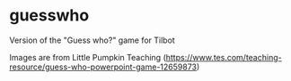 # guesswho
Version of the "Guess who?" game for Tilbot

Images are from Little Pumpkin Teaching (https://www.tes.com/teaching-resource/guess-who-powerpoint-game-12659873)